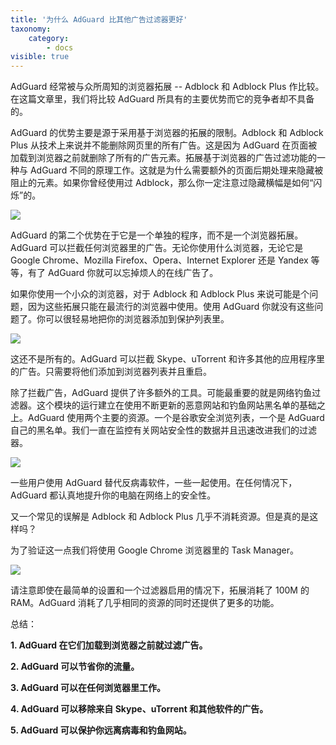 ```yaml
---
title: '为什么 AdGuard 比其他广告过滤器更好'
taxonomy:
    category:
        - docs
visible: true
---
```


AdGuard 经常被与众所周知的浏览器拓展 -- Adblock 和 Adblock Plus 作比较。在这篇文章里，我们将比较 AdGuard 所具有的主要优势而它的竞争者却不具备的。

AdGuard 的优势主要是源于采用基于浏览器的拓展的限制。Adblock 和 Adblock Plus 从技术上来说并不能删除网页里的所有广告。这是因为 AdGuard 在页面被加载到浏览器之前就删除了所有的广告元素。拓展基于浏览器的广告过滤功能的一种与 AdGuard 不同的原理工作。这就是为什么需要额外的页面后期处理来隐藏被阻止的元素。如果你曾经使用过 Adblock，那么你一定注意过隐藏横幅是如何“闪烁”的。

<img src="https://kb.adguard.com/user/pages/01.general/10.why-is-adguard-better/banner.png" />

AdGuard 的第二个优势在于它是一个单独的程序，而不是一个浏览器拓展。AdGuard 可以拦截任何浏览器里的广告。无论你使用什么浏览器，无论它是 Google Chrome、Mozilla Firefox、Opera、Internet Explorer 还是 Yandex 等等，有了 AdGuard 你就可以忘掉烦人的在线广告了。

如果你使用一个小众的浏览器，对于 Adblock 和 Adblock Plus 来说可能是个问题，因为这些拓展只能在最流行的浏览器中使用。使用 AdGuard 你就没有这些问题了。你可以很轻易地把你的浏览器添加到保护列表里。

<img src="https://cdn.adguard.com/public/Adguard/kb/newscreenshots/Zh/add_app_cn.png" />

这还不是所有的。AdGuard 可以拦截 Skype、uTorrent 和许多其他的应用程序里的广告。只需要将他们添加到浏览器列表并且重启。

除了拦截广告，AdGuard 提供了许多额外的工具。可能最重要的就是网络钓鱼过滤器。这个模块的运行建立在使用不断更新的恶意网站和钓鱼网站黑名单的基础之上。AdGuard 使用两个主要的资源。一个是谷歌安全浏览列表，一个是 AdGuard 自己的黑名单。我们一直在监控有关网站安全性的数据并且迅速改进我们的过滤器。

<img src="https://cdn.adguard.com/public/Adguard/kb/newscreenshots/Zh/warning_cn.png" />

一些用户使用 AdGuard 替代反病毒软件，一些一起使用。在任何情况下，AdGuard 都认真地提升你的电脑在网络上的安全性。

又一个常见的误解是 Adblock 和 Adblock Plus 几乎不消耗资源。但是真的是这样吗？

为了验证这一点我们将使用 Google Chrome 浏览器里的 Task Manager。

<img src="https://kb.adguard.com/user/pages/01.general/10.why-is-adguard-better/task%20manager.png" />

请注意即使在最简单的设置和一个过滤器启用的情况下，拓展消耗了 100M 的 RAM。AdGuard 消耗了几乎相同的资源的同时还提供了更多的功能。

总结：

**1. AdGuard 在它们加载到浏览器之前就过滤广告。**

**2. AdGuard 可以节省你的流量。**

**3. AdGuard 可以在任何浏览器里工作。**

**4. AdGuard 可以移除来自 Skype、uTorrent 和其他软件的广告。**

**5. AdGuard 可以保护你远离病毒和钓鱼网站。**
